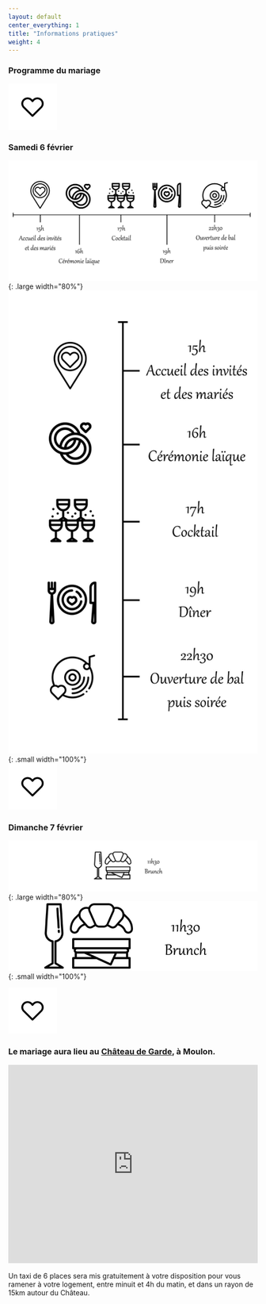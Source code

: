 ```yaml
---
layout: default
center_everything: 1
title: "Informations pratiques"
weight: 4
---
```



### Programme du mariage

![](assets/Coeur.jpg)

### Samedi 6 février

![](assets/Programme.jpg){: .large width="80%"}
![](assets/ProgrmameTel.jpg){: .small width="100%"}  
![](assets/Coeur.jpg)

### Dimanche 7 février 

![](assets/Brunch.jpg){: .large width="80%"}
![](assets/BrunchTel.jpg){: .small width="100%"}  

![](assets/Coeur.jpg)

### Le mariage aura lieu au [Château de Garde](https://chateaudegarde.com/), à Moulon.
<iframe src="https://www.google.com/maps/embed?pb=!1m18!1m12!1m3!1d4758.121377013103!2d-0.21830238666508295!3d44.83794374170417!2m3!1f0!2f0!3f0!3m2!1i1024!2i768!4f13.1!3m3!1m2!1s0xd554532dc533345%3A0x6049a9547322ec03!2sCh%C3%A2teau%20de%20Garde!5e0!3m2!1sfr!2sfr!4v1595537776165!5m2!1sfr!2sfr" style="border:0;" allowfullscreen="" aria-hidden="false" tabindex="0" width="100%" height="400" frameborder="0"></iframe>

Un taxi de 6 places sera mis gratuitement à votre disposition pour vous ramener à votre logement, entre minuit et 4h du matin, et dans un rayon de 15km autour du Château.
